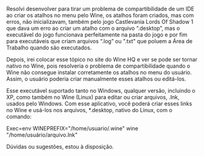 Resolvi desenvolver para tirar um problema de compartibilidade de um IDE ao criar os atalhos no menu pelo Wine, os atalhos foram criados, mas com erros, não inicializavam, também pelo jogo Castlevania Lords Of Shadow 1 que dava um erro ao criar um atalho com o arquivo “.desktop”, mas o executável do jogo funcionava perfeitamente na pasta do jogo e por fim para executáveis que criam arquivos “.log” ou ".txt" que poluem a Área de Trabalho quando são executados.

Depois, irei colocar esse tópico no site do Wine HQ e ver se pode ser tornar nativo no Wine, pois resolveria o problema de compartibilidade quando o Wine não consegue instalar corretamente os atalhos no menu do usuário. Assim, o usuário poderia criar manualmente esses atalhos ou editá-los.

Esse executável suportado tanto no Windows, qualquer versão, incluindo o XP, como também no Wine (Linux) para editar ou criar arquivos, .lnk, usados pelo Windows. Com esse aplicativo, você poderá criar esses links no Wine e usá-los nos arquivos, *.desktop, nativo do Linux, com o comando:

Exec=env WINEPREFIX="/home/usuario/.wine" wine "/home/usuário/arquivo.lnk"

Dúvidas ou sugestões, estou à disposição.
